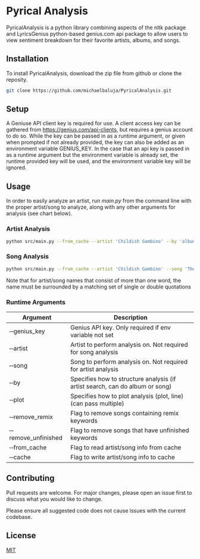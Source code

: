 # Pyrical Analysis

PyricalAnalysis is a python library combining aspects of the nltk package and LyricsGenius python-based genius.com api package to allow users to view sentiment breakdown for their favorite artists, albums, and songs.

## Installation

To install PyricalAnalysis, download the zip file from github or clone the reposity.

```bash
git clone https://github.com/michaelbaluja/PyricalAnalysis.git
```

## Setup
A Geniuse API client key is required for use. A client access key can be gathered from https://genius.com/api-clients, but requires a genius account to do so. While the key can be passed in as a runtime argument, or given when prompted if not already provided, the key can also be added as an environment variable GENIUS_KEY. In the case that an api key is passed in as a runtime argument but the environment variable is already set, the runtime provided key will be used, and the environment variable key will be ignored.

## Usage

In order to easily analyze an artist, run *main.py* from the command line with the proper artist/song to analyze, along with any other arguments for analysis (see chart below). 

### Artist Analysis

```bash
python src/main.py --from_cache --artist 'Childish Gambino' --by 'album' --plot 'line'
```

### Song Analysis

```bash
python src/main.py --from_cache --artist 'Childish Gambino' --song 'The Longest Text Message' --plot 'line'
```
Note that for artist/song names that consist of more than one word, the name must be surrounded by a matching set of single or double quotations

### Runtime Arguments
| Argument                      | Description                                                                  |
|-------------------------------|------------------------------------------------------------------------------|
| &dash;&dash;genius_key        | Genius API key. Only required if env variable not set                        |
| &dash;&dash;artist            | Artist to perform analysis on. Not required for song analysis                |
| &dash;&dash;song              | Song to perform analysis on. Not required for artist analysis                |
| &dash;&dash;by                | Specifies how to structure analysis (if artist search, can do album or song) |
| &dash;&dash;plot              | Specifies how to plot analysis (plot, line) (can pass multiple)              |
| &dash;&dash;remove_remix      | Flag to remove songs containing remix keywords                               |
| &dash;&dash;remove_unfinished | Flag to remove songs that have unfinished keywords                           |
| &dash;&dash;from_cache        | Flag to read artist/song info from cache                                     |
| &dash;&dash;cache             | Flag to write artist/song info to cache                                      |

## Contributing
Pull requests are welcome. For major changes, please open an issue first to discuss what you would like to change.

Please ensure all suggested code does not cause issues with the current codebase.

## License
[MIT](https://choosealicense.com/licenses/mit/)
